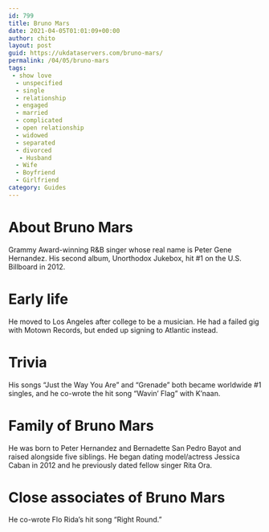 ```yaml
---
id: 799
title: Bruno Mars
date: 2021-04-05T01:01:09+00:00
author: chito
layout: post
guid: https://ukdataservers.com/bruno-mars/
permalink: /04/05/bruno-mars
tags:
 - show love
  - unspecified
  - single
  - relationship
  - engaged
  - married
  - complicated
  - open relationship
  - widowed
  - separated
  - divorced
   - Husband
  - Wife
  - Boyfriend
  - Girlfriend
category: Guides
---
```




  
  
#  About Bruno Mars
                  
                  
                  
Grammy Award-winning R&B singer whose real name is Peter Gene Hernandez. His second album, Unorthodox Jukebox, hit #1 on the U.S. Billboard in 2012.
                  
                
                
                
# Early life
                  
                  
                  
He moved to Los Angeles after college to be a musician. He had a failed gig with Motown Records, but ended up signing to Atlantic instead.
                  
                
                
                
# Trivia
                  
                  
                  
His songs &#8220;Just the Way You Are&#8221; and &#8220;Grenade&#8221; both became worldwide #1 singles, and he co-wrote the hit song &#8220;Wavin&#8217; Flag&#8221; with K&#8217;naan. 
                  
                
                
                
# Family of Bruno Mars
                  
                  
                  
He was born to Peter Hernandez and Bernadette San Pedro Bayot and raised alongside five siblings. He began dating model/actress Jessica Caban in 2012 and he previously dated fellow singer Rita Ora.
                  
                
                
                
# Close associates of Bruno Mars
                  
                  
                  
He co-wrote Flo Rida&#8217;s hit song &#8220;Right Round.&#8221; 
                  
                
              
            
          
          
          
    
    
  
